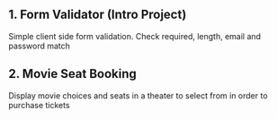## 1. Form Validator (Intro Project)

Simple client side form validation. Check required, length, email and password match

## 2. Movie Seat Booking

Display movie choices and seats in a theater to select from in order to purchase tickets
